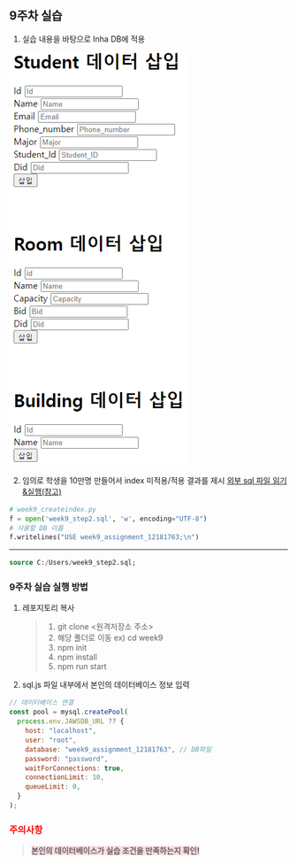 ## 9주차 실습
1. 실습 내용을 바탕으로 Inha DB에 적용

![서버 실행한 결과를 웹 브라우저(localhost:3000)에 접속하여 확인](../images/week9_step1.PNG)

2. 임의로 학생을 10만명 만들어서 index 미적용/적용 결과를 제시
[외부 sql 파일 읽기&실행(참고)](https://philip.yurchuk.com/software/mysql-failed-to-open-file-error-2-and-22-on-windows/)
```python
# week9_createindex.py
f = open('week9_step2.sql', 'w', encoding="UTF-8")
# 사용할 DB 이름
f.writelines("USE week9_assignment_12181763;\n")
```
---
```sql
source C:/Users/week9_step2.sql; 
```

### 9주차 실습 실행 방법
1. 레포지토리 복사
   > 1. git clone <원격저장소 주소>
   > 2. 해당 폴더로 이동 ex) cd week9
   > 3. npm init
   > 4. npm install
   > 5. npm run start

2. sql.js 파일 내부에서 본인의 데이터베이스 정보 입력
```javascript
// 데이터베이스 연결
const pool = mysql.createPool(
  process.env.JAWSDB_URL ?? {
    host: "localhost",
    user: "root",
    database: "week9_assignment_12181763", // DB파일
    password: "password",
    waitForConnections: true,
    connectionLimit: 10,
    queueLimit: 0,
  }
);
```

### <span style="color: red">주의사항</span>
> <span style='background-color: #ffdce0'>**본인의 데이터베이스가 실습 조건을 만족하는지 확인!**</span>
